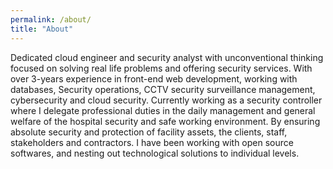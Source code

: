 ```yaml
---
permalink: /about/
title: "About"
---
```


Dedicated cloud engineer and security analyst with unconventional thinking focused on
solving real life problems and offering security services. With over 3-years experience in
front-end web development, working with databases, Security operations, CCTV security
surveillance management, cybersecurity and cloud security. Currently working as a
security controller where I delegate professional duties in the daily management and
general welfare of the hospital security and safe working environment. By ensuring
absolute security and protection of facility assets, the clients, staff, stakeholders and
contractors. I have been working with open source softwares, and nesting out
technological solutions to individual levels.
